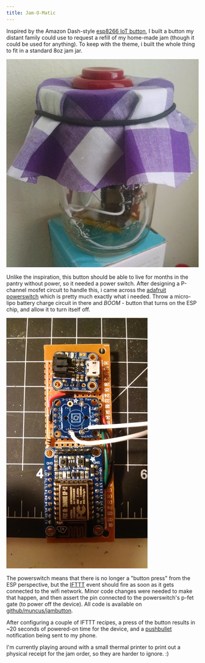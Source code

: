 ```yaml
---
title: Jam-O-Matic
---
```


Inspired by the Amazon Dash-style [esp8266 IoT
button](http://github.com/garthvh/esp8266button), I built a button my distant
family could use to request a refill of my home-made jam (though it could be
used for anything). To keep with the theme, i built the whole thing to fit in a
standard 8oz jam jar.

![photo of finished button](/images/jamomatic.jpg)

Unlike the inspiration, this button should be able to live for months in the
pantry without power, so it needed a power switch. After designing a P-channel
mosfet circuit to handle this, i came across the [adafruit
powerswitch](https://www.adafruit.com/products/1400) which is pretty much
exactly what i needed. Throw a micro-lipo battery charge circuit in there and
*BOOM* - button that turns on the ESP chip, and allow it to turn itself off.

![photo of innards](/images/jamomatic-guts.jpg)

The powerswitch means that there is no longer a "button press" from the ESP
perspective, but the [IFTTT](http://ifttt.com) event should fire as soon as it
gets connected to the wifi network. Minor code changes were needed to make that
happen, and then assert the pin connected to the powerswitch's p-fet gate (to
power off the device). All code is available on
[github/muncus/jambutton](http://github.com/muncus/jambutton).

After configuring a couple of IFTTT recipes, a press of the button results in
~20 seconds of powered-on time for the device, and a
[pushbullet](http://pushbullet.com) notification being sent to my phone.

I'm currently playing around with a small thermal printer to print out a
physical receipt for the jam order, so they are harder to ignore. :)

